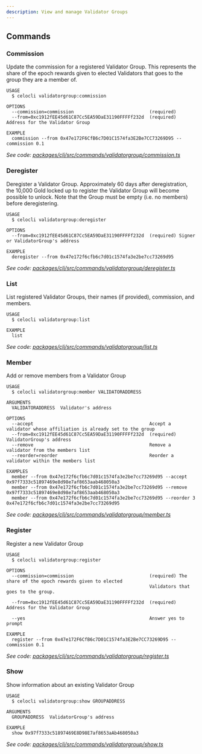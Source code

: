 ```yaml
---
description: View and manage Validator Groups
---
```


## Commands

### Commission

Update the commission for a registered Validator Group. This represents the share of the epoch rewards given to elected Validators that goes to the group they are a member of.

```
USAGE
  $ celocli validatorgroup:commission

OPTIONS
  --commission=commission                            (required)
  --from=0xc1912fEE45d61C87Cc5EA59DaE31190FFFFf232d  (required) Address for the Validator Group

EXAMPLE
  commission --from 0x47e172F6CfB6c7D01C1574fa3E2Be7CC73269D95 --commission 0.1
```

_See code: [packages/cli/src/commands/validatorgroup/commission.ts](https://github.com/celo-org/celo-monorepo/tree/master/packages/cli/src/commands/validatorgroup/commission.ts)_

### Deregister

Deregister a Validator Group. Approximately 60 days after deregistration, the 10,000 Gold locked up to register the Validator Group will become possible to unlock. Note that the Group must be empty (i.e. no members) before deregistering.

```
USAGE
  $ celocli validatorgroup:deregister

OPTIONS
  --from=0xc1912fEE45d61C87Cc5EA59DaE31190FFFFf232d  (required) Signer or ValidatorGroup's address

EXAMPLE
  deregister --from 0x47e172f6cfb6c7d01c1574fa3e2be7cc73269d95
```

_See code: [packages/cli/src/commands/validatorgroup/deregister.ts](https://github.com/celo-org/celo-monorepo/tree/master/packages/cli/src/commands/validatorgroup/deregister.ts)_

### List

List registered Validator Groups, their names (if provided), commission, and members.

```
USAGE
  $ celocli validatorgroup:list

EXAMPLE
  list
```

_See code: [packages/cli/src/commands/validatorgroup/list.ts](https://github.com/celo-org/celo-monorepo/tree/master/packages/cli/src/commands/validatorgroup/list.ts)_

### Member

Add or remove members from a Validator Group

```
USAGE
  $ celocli validatorgroup:member VALIDATORADDRESS

ARGUMENTS
  VALIDATORADDRESS  Validator's address

OPTIONS
  --accept                                           Accept a validator whose affiliation is already set to the group
  --from=0xc1912fEE45d61C87Cc5EA59DaE31190FFFFf232d  (required) ValidatorGroup's address
  --remove                                           Remove a validator from the members list
  --reorder=reorder                                  Reorder a validator within the members list

EXAMPLES
  member --from 0x47e172f6cfb6c7d01c1574fa3e2be7cc73269d95 --accept 0x97f7333c51897469e8d98e7af8653aab468050a3
  member --from 0x47e172f6cfb6c7d01c1574fa3e2be7cc73269d95 --remove 0x97f7333c51897469e8d98e7af8653aab468050a3
  member --from 0x47e172f6cfb6c7d01c1574fa3e2be7cc73269d95 --reorder 3 0x47e172f6cfb6c7d01c1574fa3e2be7cc73269d95
```

_See code: [packages/cli/src/commands/validatorgroup/member.ts](https://github.com/celo-org/celo-monorepo/tree/master/packages/cli/src/commands/validatorgroup/member.ts)_

### Register

Register a new Validator Group

```
USAGE
  $ celocli validatorgroup:register

OPTIONS
  --commission=commission                            (required) The share of the epoch rewards given to elected
                                                     Validators that goes to the group.

  --from=0xc1912fEE45d61C87Cc5EA59DaE31190FFFFf232d  (required) Address for the Validator Group

  --yes                                              Answer yes to prompt

EXAMPLE
  register --from 0x47e172F6CfB6c7D01C1574fa3E2Be7CC73269D95 --commission 0.1
```

_See code: [packages/cli/src/commands/validatorgroup/register.ts](https://github.com/celo-org/celo-monorepo/tree/master/packages/cli/src/commands/validatorgroup/register.ts)_

### Show

Show information about an existing Validator Group

```
USAGE
  $ celocli validatorgroup:show GROUPADDRESS

ARGUMENTS
  GROUPADDRESS  ValidatorGroup's address

EXAMPLE
  show 0x97f7333c51897469E8D98E7af8653aAb468050a3
```

_See code: [packages/cli/src/commands/validatorgroup/show.ts](https://github.com/celo-org/celo-monorepo/tree/master/packages/cli/src/commands/validatorgroup/show.ts)_
